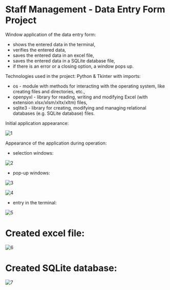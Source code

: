 # Staff Management - Data Entry Form Project
 
Window application of the data entry form:
- shows the entered data in the terminal,
- verifies the entered data,
- saves the entered data in an excel file,
- saves the entered data in a SQLite database file,
- if there is an error or a closing option, a window pops up.

Technologies used in the project: Python & Tkinter with imports:
- os - module with methods for interacting with the operating system, like creating files and directories, etc.,
- openpyxl - library for reading, writing and modifying Excel (with extension xlsx/xlsm/xltx/xltm) files,
- sqlite3 - library for creating, modifying and managing relational databases (e.g. SQLite database) files.
   
Initial application appearance:
   
![1](https://github.com/weronikaabednarz/Tkinter-Data-Entry-Form-Project/blob/main/images/data_entry_form.jpg)

Appearance of the application during operation:
- selection windows:

![2](https://github.com/weronikaabednarz/Tkinter-Data-Entry-Form-Project/blob/main/images/choices.jpg)

- pop-up windows:

![3](https://github.com/weronikaabednarz/Tkinter-Data-Entry-Form-Project/blob/main/images/not_accepted_terms.jpg)

![4](https://github.com/weronikaabednarz/Tkinter-Data-Entry-Form-Project/blob/main/images/required_message.jpg)

- entry in the terminal:

![5](https://github.com/weronikaabednarz/Tkinter-Data-Entry-Form-Project/blob/main/images/data_in_terminal.jpg)

# Created excel file:

![6](https://github.com/weronikaabednarz/Tkinter-Data-Entry-Form-Project/blob/main/images/data_in_excel.jpg)

# Created SQLite database:

![7](https://github.com/weronikaabednarz/Tkinter-Data-Entry-Form-Project/blob/main/images/data_in_sql.jpg)
